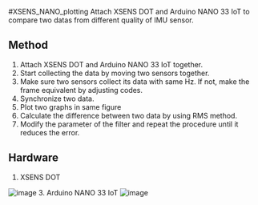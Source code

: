 #XSENS_NANO_plotting
Attach XSENS DOT and Arduino NANO 33 IoT to compare two datas from different quality of IMU sensor.

## Method 
1. Attach XSENS DOT and Arduino NANO 33 IoT together.
2. Start collecting the data by moving two sensors together.
3. Make sure two sensors collect its data with same Hz. If not, make the frame equivalent by adjusting codes.
4. Synchronize two data.
5. Plot two graphs in same figure
6. Calculate the difference between two data by using RMS method.
7. Modify the parameter of the filter and repeat the procedure until it reduces the error.


## Hardware
1. XSENS DOT
   
  ![image](https://github.com/jehyunglee612/IMU/assets/96870521/7a990a51-0e02-4a4c-b51b-60df23102ba5)
3. Arduino NANO 33 IoT 
  ![image](https://github.com/jehyunglee612/IMU/assets/96870521/8ebe1d75-9c62-4cc3-9654-4ffd7d68f462)
